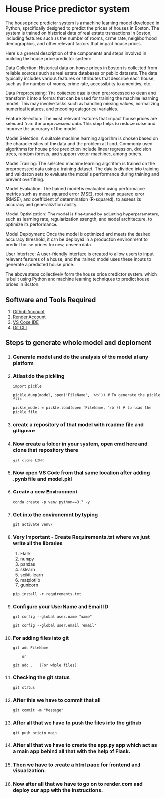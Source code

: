 # **House Price predictor system**
The house price predictor system is a machine learning model developed in Python, specifically designed to predict the prices of houses in Boston. The system is trained on historical data of real estate transactions in Boston, including features such as the number of rooms, crime rate, neighborhood demographics, and other relevant factors that impact house prices.

Here's a general description of the components and steps involved in building the house price predictor system:

Data Collection: Historical data on house prices in Boston is collected from reliable sources such as real estate databases or public datasets. The data typically includes various features or attributes that describe each house, such as the number of rooms, crime rate, accessibility to amenities, etc.

Data Preprocessing: The collected data is then preprocessed to clean and transform it into a format that can be used for training the machine learning model. This may involve tasks such as handling missing values, normalizing numerical features, and encoding categorical variables.

Feature Selection: The most relevant features that impact house prices are selected from the preprocessed data. This step helps to reduce noise and improve the accuracy of the model.

Model Selection: A suitable machine learning algorithm is chosen based on the characteristics of the data and the problem at hand. Commonly used algorithms for house price prediction include linear regression, decision trees, random forests, and support vector machines, among others.

Model Training: The selected machine learning algorithm is trained on the preprocessed data using a training dataset. The data is divided into training and validation sets to evaluate the model's performance during training and prevent overfitting.

Model Evaluation: The trained model is evaluated using performance metrics such as mean squared error (MSE), root mean squared error (RMSE), and coefficient of determination (R-squared), to assess its accuracy and generalization ability.

Model Optimization: The model is fine-tuned by adjusting hyperparameters, such as learning rate, regularization strength, and model architecture, to optimize its performance.

Model Deployment: Once the model is optimized and meets the desired accuracy threshold, it can be deployed in a production environment to predict house prices for new, unseen data.

User Interface: A user-friendly interface is created to allow users to input relevant features of a house, and the trained model uses these inputs to generate a predicted house price.

The above steps collectively form the house price predictor system, which is built using Python and machine learning techniques to predict house prices in Boston.


## Software and Tools Required

1. [Github Account](https://github.com)
2. [Render Account](https://render.com)
3. [VS Code IDE](https://code.visualstudio.com)
4. [Git CLI](https://https://git-scm.com/book/en/v2/Getting-Started-The-Command-Line)

## Steps to generate whole model and deploment

1. ### Generate model and do the analysis of the model at any platform

2. ### Atlast do the pickling

    ```text
    import pickle

    pickle.dump(model, open('FileName', 'wb')) # To generate the pickle file

    pickle_model = pickle.load(open('FileName, 'rb')) # to load the pickle file
    ```

3. ### create a repository of that model with readme file and gitignore

4. ### Now create a folder in your system, open cmd here and clone that repository there

    ```text
    git clone LINK
    ```

5. ### Now open VS Code from that same location after adding .pynb file and model.pkl

6. ### Create a new Environment

    ```text
    conda create -p venv python==3.7 -y
    ```

7. ### Get into the environemnt by typing

    ```text
    git activate venv/
    ```

8. ### Very Important - Create Requirements.txt where we just write all the libraries

    1. Flask
    2. numpy
    3. pandas
    4. sklearn
    5. scikit-learn
    6. matplotlib
    7. gunicorn

    ```text
    pip install -r requirements.txt
    ```

9. ### Configure your UserName and Email ID

    ```text
    git config --global user.name "name"

    git config --global user.email "email"
    ```

10. ### For adding files into git

    ```text
    git add FileName

        or

    git add .   (For whole files)
    ```

11. ### Checking the git status

    ```text
    git status
    ```  

12. ### After this we have to commit that all

    ```text
    git commit -m "Message"
    ```

13. ### After all that we have to push the files into the github

    ```text
    git push origin main
    ```

14. ### After all that we have to create the app.py app which act as a main app behind all that with the help of Flask.

15. ### Then we have to create a html page for frontend and visualization.

16. ### Now after all that we have to go on to render.com and deploy our app with the instructions.
